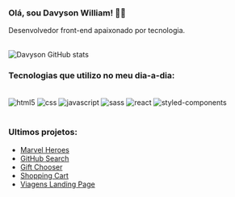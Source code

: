 ### Olá, sou Davyson William! 🙋‍♂️ <br/>

Desenvolvedor front-end apaixonado por tecnologia. <br/><br/>

![Davyson GitHub stats](https://github-readme-stats.vercel.app/api?username=davysonwss&show_icons=true&theme=dracula)<br/>

### Tecnologias que utilizo no meu dia-a-dia:

<div style="display: inline_block"><br/>
  <img align="center" alt="html5" src="https://img.shields.io/badge/html5-%23E34F26.svg?style=for-the-badge&logo=html5&logoColor=white"/>
  <img align="center" alt="css" src="https://img.shields.io/badge/CSS-239120?&style=for-the-badge&logo=css3&logoColor=white"/>
  <img align="center" alt="javascript" src="https://img.shields.io/badge/javascript-%23323330.svg?style=for-the-badge&logo=javascript&logoColor=%23F7DF1E"/>
  <img align="center" alt="sass" src="https://img.shields.io/badge/SASS-hotpink.svg?style=for-the-badge&logo=SASS&logoColor=white"/>
  <img align="center" alt="react" src="https://img.shields.io/badge/react-%2320232a.svg?style=for-the-badge&logo=react&logoColor=%2361DAFB"/>
  <img align="center" alt="styled-components" src="https://img.shields.io/badge/styled--components-DB7093?style=for-the-badge&logo=styled-    components&logoColor=white"/>
  
</div><br/>

### Ultimos projetos:

- [Marvel Heroes](https://github.com/davysonwss/marvel-heroes)
- [GitHub Search](https://github.com/davysonwss/github-search)
- [Gift Chooser](https://github.com/davysonwss/gift-chooser)
- [Shopping Cart](https://github.com/davysonwss/shopping-cart)
- [Viagens Landing Page](https://github.com/davysonwss/viagens-landing-page)
